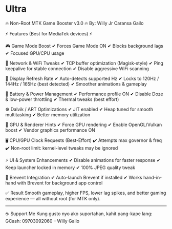 # Ultra
🔥 Non-Root MTK Game Booster v3.0 🔥
By: Willy Jr Caransa Gailo

⚡ Features (Best for MediaTek devices) ⚡

🎮 Game Mode Boost
✔ Forces Game Mode ON
✔ Blocks background lags
✔ Focused GPU/CPU usage

📶 Network & WiFi Tweaks
✔ TCP buffer optimization (Magisk-style)
✔ Ping keepalive for stable connection
✔ Disable aggressive WiFi scanning

📱 Display Refresh Rate
✔ Auto-detects supported Hz
✔ Locks to 120Hz / 144Hz / 165Hz (best detected)
✔ Smoother animations & gameplay

🔋 Battery & Power Management
✔ Performance profile ON
✔ Disable Doze & low-power throttling
✔ Thermal tweaks (best effort)

⚙️ Dalvik / ART Optimizations
✔ JIT enabled
✔ Heap tuned for smooth multitasking
✔ Better memory utilization

🎨 GPU & Renderer Hints
✔ Force GPU rendering
✔ Enable OpenGL/Vulkan boost
✔ Vendor graphics performance ON

🖥 CPU/GPU Clock Requests (Best-Effort)
✔ Attempts max governor & freq
✔ Non-root limit: kernel-level tweaks may be ignored

⚡ UI & System Enhancements
✔ Disable animations for faster response
✔ Keep launcher locked in memory
✔ 100% JPEG quality tweak

📢 Brevent Integration
✔ Auto-launch Brevent if installed
✔ Works hand-in-hand with Brevent for background app control

✅ Result
Smooth gameplay, higher FPS, lower lag spikes, and better gaming experience — all without root (for MTK only).


---

☕ Support Me
Kung gusto nyo ako suportahan, kahit pang-kape lang:
GCash: 09703092060 – Willy Gailo

